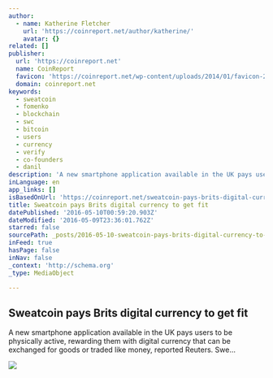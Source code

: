 ```yaml
---
author:
  - name: Katherine Fletcher
    url: 'https://coinreport.net/author/katherine/'
    avatar: {}
related: []
publisher:
  url: 'https://coinreport.net'
  name: CoinReport
  favicon: 'https://coinreport.net/wp-content/uploads/2014/01/favicon-2.ico'
  domain: coinreport.net
keywords:
  - sweatcoin
  - fomenko
  - blockchain
  - swc
  - bitcoin
  - users
  - currency
  - verify
  - co-founders
  - danil
description: 'A new smartphone application available in the UK pays users to be physically active, rewarding them with digital currency that can be exchanged for goods or traded like money, reported Reuters. Swe...'
inLanguage: en
app_links: []
isBasedOnUrl: 'https://coinreport.net/sweatcoin-pays-brits-digital-currency-get-fit/'
title: Sweatcoin pays Brits digital currency to get fit
datePublished: '2016-05-10T00:59:20.903Z'
dateModified: '2016-05-09T23:36:01.762Z'
starred: false
sourcePath: _posts/2016-05-10-sweatcoin-pays-brits-digital-currency-to-get-fit.md
inFeed: true
hasPage: false
inNav: false
_context: 'http://schema.org'
_type: MediaObject

---
```

<article style=""><h1>Sweatcoin pays Brits digital currency to get fit</h1><p>A new smartphone application available in the UK pays users to be physically active, rewarding them with digital currency that can be exchanged for goods or traded like money, reported Reuters. Swe...</p><img src="https://coinreport.net/wp-content/uploads/2016/05/walking-150x150.gif" /></article>